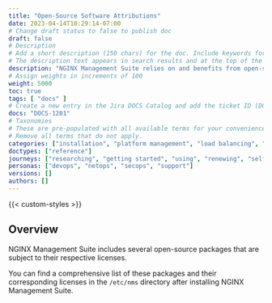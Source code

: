 ```yaml
---
title: "Open-Source Software Attributions"
date: 2023-04-14T10:29:14-07:00
# Change draft status to false to publish doc
draft: false
# Description
# Add a short description (150 chars) for the doc. Include keywords for SEO. 
# The description text appears in search results and at the top of the doc.
description: "NGINX Management Suite relies on and benefits from open-source software projects. Credits are given to these projects."
# Assign weights in increments of 100
weight: 5000
toc: true
tags: [ "docs" ]
# Create a new entry in the Jira DOCS Catalog and add the ticket ID (DOCS-<number>) below
docs: "DOCS-1201"
# Taxonomies
# These are pre-populated with all available terms for your convenience.
# Remove all terms that do not apply.
categories: ["installation", "platform management", "load balancing", "api management", "service mesh", "security", "analytics"]
doctypes: ["reference"]
journeys: ["researching", "getting started", "using", "renewing", "self service"]
personas: ["devops", "netops", "secops", "support"]
versions: []
authors: []
---
```


{{< custom-styles >}}

## Overview

NGINX Management Suite includes several open-source packages that are subject to their respective licenses.

You can find a comprehensive list of these packages and their corresponding licenses in the `/etc/nms` directory after installing NGINX Management Suite.
